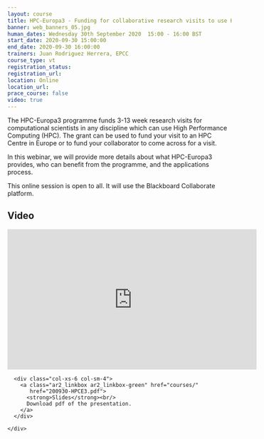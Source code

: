 ```yaml
---
layout: course
title: HPC-Europa3 - Funding for collaborative research visits to use HPC
banner: web_banners_05.jpg
human_dates: Wednesday 30th September 2020  15:00 - 16:00 BST
start_date: 2020-09-30 15:00:00
end_date: 2020-09-30 16:00:00
trainers: Juan Rodriguez Herrera, EPCC
course_type: vt
registration_status:
registration_url:
location: Online
location_url:
prace_course: false
video: true
---
```



The HPC-Europa3 programme funds 3-13 week research visits for computational scientists in any discipline which can use High Performance Computing (HPC). The grant can be used to fund your visit to an HPC Centre in Europe or to fund your collaborator to come across for a visit.


<p></p>

In this webinar, we will provide more details about what HPC-Europa3 provides, who can benefit from the programme, and the applications process.

<p></p>


This online session is open to all. It will use the Blackboard Collaborate platform.



<section id="service">

<!--

  <div class="row ">	

      <div class="col-xs-6 col-sm-4">
        <a class="ar2_linkbox ar2_linkbox-teal" 
          href="https://eu.bbcollab.com/guest/73064b32dc684fbfad32ddb6a4f3652e">
          <strong>Join Session</strong><br/>
          Join this online session in your browser
        </a>
      </div>

      <div class="col-xs-6 col-sm-4">
        <a class="ar2_linkbox ar2_linkbox-green" href="courses/"
           href="myevents.ics">
          <strong>Add to Calendar</strong><br/>
          Download ICS file to add this event to your calendar complete with join link
        </a>
      </div>

											
    </div>

-->



<h2><a name="video">Video</a></h2>

<div>

<iframe title="Video"  width="560" height="315" src="https://www.youtube.com/embed/0ly4bIi4nZU" frameborder="0" allow="accelerometer; autoplay; encrypted-media; gyroscope; picture-in-picture" allowfullscreen></iframe>

</div>





<section id="service">
  <div class="container">
    <div class="row ">	

<!--

      <div class="col-xs-6 col-sm-4">
        <a class="ar2_linkbox ar2_linkbox-teal" href="  ">
          <strong>Transcript</strong><br/>
          Download a transcript of the video audio
        </a>
      </div>

-->

      <div class="col-xs-6 col-sm-4">
        <a class="ar2_linkbox ar2_linkbox-green" href="courses/"
           href="200930-HPCE3.pdf">
          <strong>Slides</strong><br/>
          Download pdf of the presentation.
        </a>
      </div>
										
    </div>
  </div>
</section>

